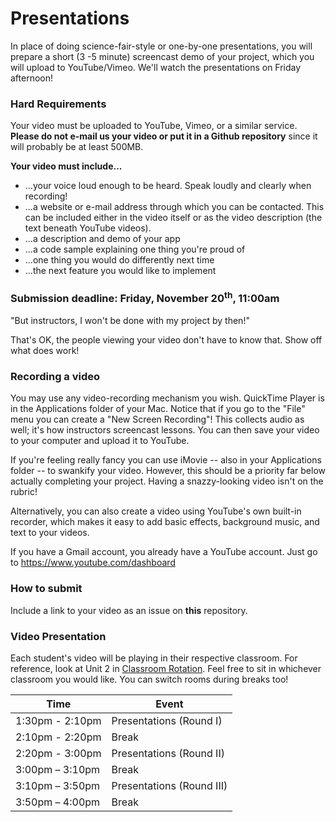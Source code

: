 # Presentations

In place of doing science-fair-style or one-by-one presentations, you will prepare a short (3 -5 minute) screencast demo of your project, which you will upload to YouTube/Vimeo. We'll watch the presentations on Friday afternoon!

### Hard Requirements

Your video must be uploaded to YouTube, Vimeo, or a similar service. **Please do not e-mail us your video or put it in a Github repository** since it will probably be at least 500MB.

**Your video must include...**

- ...your voice loud enough to be heard. Speak loudly and clearly when recording!
- ...a website or e-mail address through which you can be contacted. This can be included either in the video itself or as the video description (the text beneath YouTube videos).
- ...a description and demo of your app
- ...a code sample explaining one thing you're proud of
- ...one thing you would do differently next time
- ...the next feature you would like to implement

### Submission deadline: Friday, November 20<sup>th</sup>, 11:00am

"But instructors, I won't be done with my project by then!"

That's OK, the people viewing your video don't have to know that. Show off what does work!

### Recording a video

You may use any video-recording mechanism you wish. QuickTime Player is in the Applications folder of your Mac. Notice that if you go to the "File" menu you can create a "New Screen Recording"! This collects audio as well; it's how instructors screencast lessons. You can then save your video to your computer and upload it to YouTube.

If you're feeling really fancy you can use iMovie -- also in your Applications folder -- to swankify your video. However, this should be a priority far below actually completing your project. Having a snazzy-looking video isn't on the rubric!

Alternatively, you can also create a video using YouTube's own built-in recorder, which makes it easy to add basic effects, background music, and text to your videos.

If you have a Gmail account, you already have a YouTube account. Just go to https://www.youtube.com/dashboard

### How to submit

Include a link to your video as an issue on **this** repository.

### Video Presentation

Each student's video will be playing in their respective classroom. For reference, look at Unit 2 in [Classroom Rotation](https://github.com/ga-dc/wdi7/blob/master/classroom-rotation.md). Feel free to sit in whichever classroom you would like. You can switch rooms during breaks too!

| Time | Event |
|------|-------|
| 1:30pm - 2:10pm | Presentations (Round I) |
| 2:10pm - 2:20pm | Break |
| 2:20pm - 3:00pm | Presentations (Round II) |
| 3:00pm – 3:10pm | Break |
| 3:10pm – 3:50pm | Presentations (Round III) |
| 3:50pm – 4:00pm | Break |
